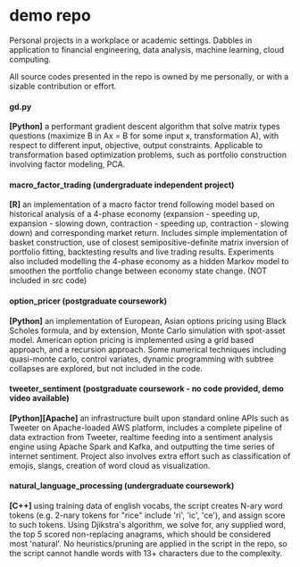 # demo repo
Personal projects in a workplace or academic settings. 
Dabbles in application to financial engineering, data analysis, machine learning, cloud computing.

All source codes presented in the repo is owned by me personally, or with a sizable contribution or effort.

#### gd.py
**[Python]** a performant gradient descent algorithm that solve matrix types questions (maximize B in Ax = B for some input x, transformation A), with respect to different input, objective, output constraints.
Applicable to transformation based optimization problems, such as portfolio construction involving factor modeling, PCA.

#### macro_factor_trading (undergraduate independent project)
**[R]** an implementation of a macro factor trend following model based on historical analysis of a 4-phase economy (expansion - speeding up, expansion - slowing down, contraction - speeding up, contraction - slowing down) and corresponding market return.
Includes simple implementation of basket construction, use of closest semipositive-definite matrix inversion of portfolio fitting, backtesting results and live trading results.
Experiments also included modelling the 4-phase economy as a hidden Markov model to smoothen the portfolio change between economy state change. (NOT included in src code)

#### option_pricer (postgraduate coursework)
**[Python]** an implementation of European, Asian options pricing using Black Scholes formula, and by extension, Monte Carlo simulation with spot-asset model. American option pricing is implemented using a grid based approach, and a recursion approach.
Some numerical techniques including quasi-monte carlo, control variates, dynamic programming with subtree collapses are explored, but not included in the code.

#### tweeter_sentiment (postgraduate coursework - no code provided, demo video available)
**[Python][Apache]** an infrastructure built upon standard online APIs such as Tweeter on Apache-loaded AWS platform, includes a complete pipeline of data extraction from Tweeter, realtime feeding into a sentiment analysis engine using Apache Spark and Kafka, and outputting the time series of internet sentiment.
Project also involves extra effort such as classification of emojis, slangs, creation of word cloud as visualization.

#### natural_language_processing (undergraduate coursework)
**[C++]** using training data of english vocabs, the script creates N-ary word tokens (e.g. 2-nary tokens for "rice" include 'ri', 'ic', 'ce'), and assign score to such tokens. Using Djikstra's algorithm, we solve for, any supplied word, the top 5 scored non-replacing anagrams, which should be considered most 'natural'. No heuristics/pruning are applied in the script in the repo, so the script cannot handle words with 13+ characters due to the complexity.

